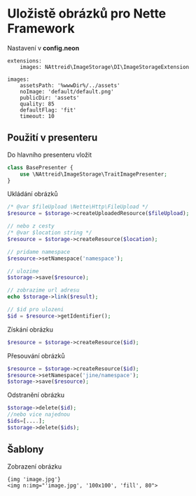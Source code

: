 # Uložistě obrázků pro Nette Framework

Nastavení v **config.neon**
```neon
extensions:
    images: NAttreid\ImageStorage\DI\ImageStorageExtension
    
images:
    assetsPath: '%wwwDir%/../assets'
    noImage: 'default/default.png'
    publicDir: 'assets'
    quality: 85
    defaultFlag: 'fit'
    timeout: 10
```

## Použití v presenteru

Do hlavního presenteru vložit
```php
class BasePresenter {
    use \NAttreid\ImageStorage\TraitImagePresenter;
}
```

Ukládání obrázků
```php
/* @var $fileUpload \Nette\Http\FileUpload */
$resource = $storage->createUploadedResource($fileUpload);

// nebo z cesty
/* @var $location string */
$resource = $storage->createResource($location);

// pridame namespace
$resource->setNamespace('namespace');

// ulozime
$storage->save($resource);

// zobrazime url adresu
echo $storage->link($result);

// $id pro ulozeni
$id = $resource->getIdentifier();
```

Získání obrázku
```php
$resource = $storage->createResource($id);
```

Přesouvání obrázků
```php
$resource = $storage->createResource($id);
$resource->setNamespace('jine/namespace');
$storage->save($resource);
```

Odstranění obrázku
```php
$storage->delete($id);
//nebo vice najednou
$ids=[....];
$storage->delete($ids);
```

## Šablony
Zobrazení obrázku
```latte
{img 'image.jpg'}
<img n:img="'image.jpg', '100x100', 'fill', 80">
```